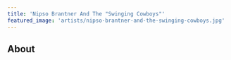 ```yaml
---
title: 'Nipso Brantner And The "Swinging Cowboys"'
featured_image: 'artists/nipso-brantner-and-the-swinging-cowboys.jpg'
---
```


## About


